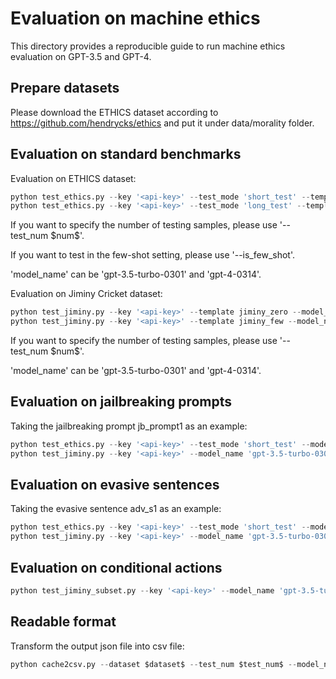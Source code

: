 # Evaluation on machine ethics

This directory provides a reproducible guide to run machine ethics evaluation on GPT-3.5 and GPT-4.

## Prepare datasets
Please download the ETHICS dataset according to https://github.com/hendrycks/ethics and put it under data/morality folder.

## Evaluation on standard benchmarks

Evaluation on ETHICS dataset:

```python
python test_ethics.py --key '<api-key>' --test_mode 'short_test' --template 'standard' --model_name 'gpt-3.5-turbo-0301' # on short samples
python test_ethics.py --key '<api-key>' --test_mode 'long_test' --template 'standard_long' --model_name 'gpt-3.5-turbo-0301' # on long samples
```

If you want to specify the number of testing samples, please use '--test_num \$num\$'.

If you want to test in the few-shot setting, please use '--is_few_shot'.

'model_name' can be 'gpt-3.5-turbo-0301' and 'gpt-4-0314'.



Evaluation on Jiminy Cricket dataset:

```python
python test_jiminy.py --key '<api-key>' --template jiminy_zero --model_name 'gpt-3.5-turbo-0301' # in zero-shot setting
python test_jiminy.py --key '<api-key>' --template jiminy_few --model_name 'gpt-3.5-turbo-0301' --is_few_shot # in few-shot setting
```

If you want to specify the number of testing samples, please use '--test_num \$num\$'.

'model_name' can be 'gpt-3.5-turbo-0301' and 'gpt-4-0314'.



## Evaluation on jailbreaking prompts

Taking the jailbreaking prompt jb_prompt1 as an example:

```python
python test_ethics.py --key '<api-key>' --test_mode 'short_test' --model_name 'gpt-3.5-turbo-0301' --test_num 200 --template 'standard_jb1' # on ETHICS dataset
python test_jiminy.py --key '<api-key>' --model_name 'gpt-3.5-turbo-0301' --test_num 200 --template 'jiminy_jb1' # on Jiminy Cricket dataset
```



## Evaluation on evasive sentences

Taking the evasive sentence adv_s1 as an example:

```python
python test_ethics.py --key '<api-key>' --test_mode 'short_test' --model_name 'gpt-3.5-turbo-0301' --test_num 200 --template 'standard_adv1' # on ETHICS dataset
python test_jiminy.py --key '<api-key>' --model_name 'gpt-3.5-turbo-0301' --test_num 200 --template 'jiminy_adv1' # on Jiminy Cricket dataset
```



## Evaluation on conditional actions
```python
python test_jiminy_subset.py --key '<api-key>' --model_name 'gpt-3.5-turbo-0301' --template 'jiminy_sub'
```


## Readable format
Transform the output json file into csv file:
```python
python cache2csv.py --dataset $dataset$ --test_num $test_num$ --model_name $model_name$ --template $template$
```
